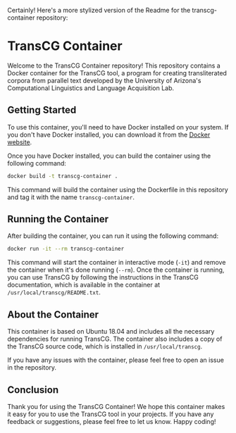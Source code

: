 Certainly! Here's a more stylized version of the Readme for the transcg-container repository:

# TransCG Container

Welcome to the TransCG Container repository! This repository contains a Docker container for the TransCG tool, a program for creating transliterated corpora from parallel text developed by the University of Arizona's Computational Linguistics and Language Acquisition Lab.

## Getting Started

To use this container, you'll need to have Docker installed on your system. If you don't have Docker installed, you can download it from the [Docker website](https://www.docker.com/get-started).

Once you have Docker installed, you can build the container using the following command:

```bash
docker build -t transcg-container .
```

This command will build the container using the Dockerfile in this repository and tag it with the name `transcg-container`.

## Running the Container

After building the container, you can run it using the following command:

```bash
docker run -it --rm transcg-container
```

This command will start the container in interactive mode (`-it`) and remove the container when it's done running (`--rm`). Once the container is running, you can use TransCG by following the instructions in the TransCG documentation, which is available in the container at `/usr/local/transcg/README.txt`.

## About the Container

This container is based on Ubuntu 18.04 and includes all the necessary dependencies for running TransCG. The container also includes a copy of the TransCG source code, which is installed in `/usr/local/transcg`.

If you have any issues with the container, please feel free to open an issue in the repository.

## Conclusion

Thank you for using the TransCG Container! We hope this container makes it easy for you to use the TransCG tool in your projects. If you have any feedback or suggestions, please feel free to let us know. Happy coding!
